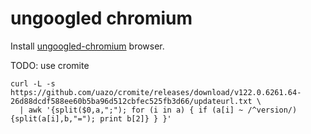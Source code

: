 # ungoogled chromium

Install [ungoogled-chromium](https://github.com/ungoogled-software/ungoogled-chromium-debian)
browser.

TODO: use cromite
```shell
curl -L -s https://github.com/uazo/cromite/releases/download/v122.0.6261.64-26d88dcdf588ee60b5ba96d512cbfec525fb3d66/updateurl.txt \
  | awk '{split($0,a,";"); for (i in a) { if (a[i] ~ /^version/) {split(a[i],b,"="); print b[2]} } }'
```
